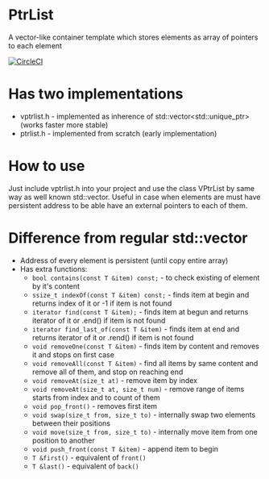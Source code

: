# PtrList
A vector-like container template which stores elements as array of pointers to each element

[![CircleCI](https://circleci.com/gh/WohlSoft/PtrList.svg?style=svg)](https://circleci.com/gh/WohlSoft/PtrList)

# Has two implementations
* vptrlist.h - implemented as inherence of std::vector<std::unique_ptr<T>> (works faster more stable)
* ptrlist.h - implemented from scratch (early implementation)

# How to use
Just include vptrlist.h into your project and use the class VPtrList by same way as well known std::vector. Useful in case when elements are must have persistent address to be able have an external pointers to each of them.

# Difference from regular std::vector
* Address of every element is persistent (until copy entire array)
* Has extra functions:
    * `bool contains(const T &item) const;` - to check existing of element by it's content
    * `ssize_t indexOf(const T &item) const;` - finds item at begin and returns index of it or -1 if item is not found
    * `iterator find(const T &item);` - finds item at begun and returns iterator of it or .end() if item is not found
    * `iterator find_last_of(const T &item)` - finds item at end and returns iterator of it or .rend() if item is not found
    * `void removeOne(const T &item)` - finds item by content and removes it and stops on first case
    * `void removeAll(const T &item)` - find all items by same content and remove all of them, and stop on reaching end
    * `void removeAt(size_t at)` - remove item by index
    * `void removeAt(size_t at, size_t num)` - remove range of items starts from index and to count of them
    * `void pop_front()` - removes first item
    * `void swap(size_t from, size_t to)` - internally swap two elements between their positions
    * `void move(size_t from, size_t to)` - internally move item from one position to another
    * `void push_front(const T &item)` - append item to begin
    * `T &first()` - equivalent of `front()`
    * `T &last()` - equivalent of `back()`

